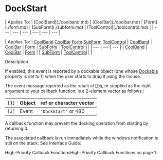 




<h1 class="heading"><span class="name">DockStart</span></h1>
| Applies To: | [CoolBand](./coolband.md) | [CoolBar](./coolbar.md) | [Form](./form.md) | [SubForm](./subform.md) | [ToolControl](./toolcontrol.md) |
| --- | --- | --- | --- | --- | ---  |

| Applies To: | [CoolBand](./coolband.md) [CoolBar](./coolbar.md) [Form](./form.md) [SubForm](./subform.md) [ToolControl](./toolcontrol.md) | [CoolBand](./coolband.md) | [CoolBar](./coolbar.md) | [Form](./form.md) | [SubForm](./subform.md) | [ToolControl](./toolcontrol.md) |  |
| --- | --- | ---  |
| [CoolBand](./coolband.md) | [CoolBar](./coolbar.md) | [Form](./form.md) |
| [SubForm](./subform.md) | [ToolControl](./toolcontrol.md) |  |


Description


If enabled, this event is reported by a dockable object (one whose [Dockable](./dockable.md) property is set to 1) when the user starts to drag it using the mouse.


The event message reported as the result of `⎕DQ`, or supplied as the right argument to your callback function, is a 2-element vector as follows :

| `[1]` | Object | ref or character vector |
| --- | --- | ---  |
| `[2]` | Event | `'DockStart'` or 480 |


A callback function may prevent the docking operation from starting by returning 0.



The associated callback is run immediately while the windows notification is still on the stack. See 
Interface Guide: 

High-Priority Callback FunctionsHigh-Priority Callback Functions on page 1.


